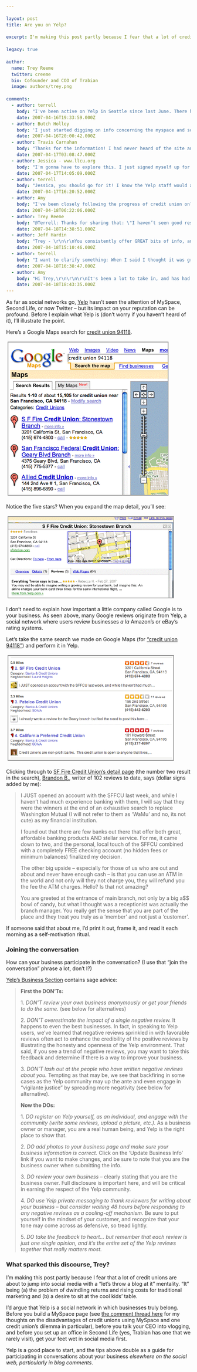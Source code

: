 ```yaml
---

layout: post
title: Are you on Yelp?

excerpt: I'm making this post partly because I fear that a lot of credit unions are about to jump into social media with a "let's throw a blog at it" mentality. "It" being (a) the problem of dwindling returns and rising costs for traditional marketing and (b) a desire to sit at the cool kids' table.

legacy: true

author:
  name: Trey Reeme
  twitter: creeme
  bio: Cofounder and COO of Trabian
  image: authors/trey.png

comments:
  - author: terrell
    body: "I've been active on Yelp in Seattle since last June. There have been many discussions in the Talk Threads about businesses Yelping themselves or employees Yelping the place they work for. I happen to think it's a great idea and agree with the DONT guidelines Yelp offers.\r\n\r\nIn Seattle at least, I haven't seen businesses setting up their own profiles. Also, I haven't seen good results when business owners plug themselves in a talk thread.\r\n\r\nI have heard great things about businesses recognizing Yelpers. For example, if you write a glowing review of a place, the business might send you a private message and offer you a discount on something. When that happens, the Yelper usually talks about it. \r\n\r\nI've had great conversations about credit unions in the talk threads and have had a couple of my Yelp friends open accounts with Verity due to our discussions."
    date: 2007-04-16T19:33:59.000Z
  - author: Butch Holley
    body: 'I just started digging on info concerning the myspace and social networking for our CU.  Thanks for the insight!'
    date: 2007-04-16T20:00:42.000Z
  - author: Travis Carnahan
    body: "Thanks for the information! I had never heard of the site and I'm excited about the potential."
    date: 2007-04-17T03:08:47.000Z
  - author: Jessica - www.llcu.org
    body: "I'm gonna have to explore this. I just signed myself up for an account, but it looks like it's more for bigger cities. I'm not sure there's much on there for smaller towns. But then again, who's to say I can't start it! :)"
    date: 2007-04-17T14:05:09.000Z
  - author: terrell
    body: "Jessica, you should go for it! I know the Yelp staff would appreciate you spreading the word, and you'll be a rock star once it gets off the ground where you are!"
    date: 2007-04-17T16:20:52.000Z
  - author: Amy
    body: "I've been closely following the progress of credit union online presence and brand identities, as well as the 'exploration' of how to make the most of the social web and online community 'word of mouth' features.  It's nice to see things picking up a little bit.  \r\n\r\nI expected to find Trabian at the Web 2.0 conference.  There is a small representation of Credit Unions here.  Are you all here?  \r\n\r\nYelp just came up in topic discussions today.\r\n\r\n"
    date: 2007-04-18T06:22:06.000Z
  - author: Trey Reeme
    body: "@Terrell: Thanks for sharing that: \"I haven’t seen good results when business owners plug themselves in a talk thread.\"  \n\n@Butch: Keep me posted on the decision your CU reaches on using social networks.\n\n@Travis and Jessica: I just got my Yelp account set up, and I've found myself relying on Yelp a lot over the past months.  Went to a restaurant last night and am going to post my first review.\n\n@Amy: Let us know if you think it'd be worth our time next year.  I know a lot of our friends are there, and I'm starting to feel like we're missing out on a great time!  Thanks for commenting!\n"
    date: 2007-04-18T14:38:51.000Z
  - author: Jeff Hardin
    body: "Trey - \r\n\r\nYou consistently offer GREAT bits of info, and this one is fabulous! I just signed up for Yelp and am inviting friends and CU contacts to take a look. \r\n\r\n(ctrl:smacktalk) I may have to throw an extra game or two in the fantasy league this week (NOT!). (ctrl:endsmacktalk) \r\n\r\nYelp seems like a good fit for a CU that is confident in its brand and customer service. Thanks again for sharing it!\r\n\r\nJeff"
    date: 2007-04-18T15:10:46.000Z
  - author: terrell
    body: "I want to clarify something: When I said I thought it was great if a business Yelps itself, I meant someone from the business Yelping under their own name as an employee of said business. I didn't mean a business setting up it's own profile.\r\n\r\nThat would get tricky because the point of Yelp is to review things and voice your opinion. If a biz sets up a profile and never Yelps anything, people will think it's lame. On the other hand, if the biz does review things, it would probably need to be the PR person, and that might come off as fake.\r\n\r\nAnd, I'm done."
    date: 2007-04-18T16:38:47.000Z
  - author: Amy
    body: "Hi Trey,\r\n\r\n\r\nIt's been a lot to take in, and has had it's pros and cons, though the pros have outweighed the cons for a 'first-time' event launch outside of the Summit.  I've been attending to research bringing social web to the Credit Union, along with the Web 2.0 marketing analytic capabilities, in addition to attending as a student in Web and Information Design, so it's been tough trying to make the most out of each session, when many quality track sessions are happening simultaneously.  I'm sure they will take the feedback and strive to make it an even better event next year.  On the other hand, it would be nice to see more of the Credit Union industry and supporters here.   Thanks for the great resource here with opensourcecu.com\r\n\r\nAmy\r\n"
    date: 2007-04-18T18:43:35.000Z
---
```


<p>As far as social networks go, <a href="http://www.yelp.com">Yelp</a> hasn&#8217;t seen the attention of MySpace, Second Life, or now Twitter &#8211; but its impact on your reputation can be profound.  Before I explain what Yelp is (don&#8217;t worry if you haven&#8217;t heard of it), I&#8217;ll illustrate the point.</p>
<p>Here&#8217;s a Google Maps search for <a href="http://maps.google.com/maps?f=q&#38;hl=en&#38;q=credit+union+94118&#38;layer=&#38;ie=UTF8&#38;z=13&#38;om=1">credit union 94118</a>.</p>
<p><a href="http://maps.google.com/maps?f=q&#38;hl=en&#38;q=credit+union+94118&#38;layer=&#38;ie=UTF8&#38;z=13&#38;om=1"><img src="/images/legacy/fivestars.gif" style="border: 2px solid #999999; margin: 4px;" /></a></p>
<p>Notice the five stars?  When you expand the map detail, you&#8217;ll see:</p>
<p><img src="/images/legacy/gmapdetail.gif" style="border: 2px solid #999999; margin: 4px;" /></p>
<p>I don&#8217;t need to explain how important a little company called Google is to your business.  As seen above, many Google reviews originate from Yelp, a social network where users review businesses <em>a la</em> Amazon&#8217;s or eBay&#8217;s rating systems.</p>
<p>Let&#8217;s take the same search we made on Google Maps (for <a href="http://www.yelp.com/search?find_desc=credit+union&#38;find_loc=San+Francisco%2C+CA+94118&#38;action_search.x=28&#38;action_search.y=15&#38;action_search=Search">&#8220;credit union 94118&#8221;</a>) and perform it in Yelp.</p>
<p><a href="http://www.yelp.com/search?find_desc=credit+union&#38;find_loc=San+Francisco%2C+CA+94118&#38;action_search.x=28&#38;action_search.y=15&#38;action_search=Search"><img src="/images/legacy/yelpsearch-1.gif" style="border: 2px solid #999999; margin: 4px;" /></a></p>
<p>Clicking through to <a href="http://www.yelp.com/biz/ZTbs7a8O2ACAFnG81HCXVg">SF Fire Credit Union&#8217;s detail page</a> (the number two result in the search), <a href="http://www.yelp.com/user_details?userid=muPKUHFQnK5_G55k48Avkw">Brandon B.</a>, writer of 102 reviews to date, says (dollar signs added by me):</p>
<blockquote><p><span class="caps">I JUST</span> opened an account with the <span class="caps">SFFCU</span> last week, and while I haven&#8217;t had much experience banking with them, I will say that they were the winners at the end of an exhaustive search to replace Washington Mutual (I will not refer to them as &#8216;WaMu&#8217; and no, its not cute) as my financial institution.</p><p>I found out that there are few banks out there that offer both great, affordable banking products <span class="caps">AND</span> stellar service. For me, it came down to two, and the personal, local touch of the <span class="caps">SFFCU</span> combined with a completely <span class="caps">FREE</span> checking account (no hidden fees or minimum balances) finalized my decision.</p><p>The other big upside &#8211; especially for those of us who are out and about and never have enough cash &#8211; is that you can use an <span class="caps">ATM</span> in the world and not only will they not charge you, they will refund you the fee the <span class="caps">ATM</span> charges. Hello? Is that not amazing?</p><p>You are greeted at the entrance of main branch, not only by a big a$$ bowl of candy, but what I thought was a receptionist was actually the branch manager. You really get the sense that you are part of the place and they treat you truly as a &#8216;member&#8217; and not just a &#8216;customer&#8217;.</p></blockquote>
<p>If someone said that about me, I&#8217;d print it out, frame it, and read it each morning as a self-motivation ritual.</p>
<h3>Joining the conversation</h3>
<p>How can your business participate in the conversation?  (I use that &#8220;join the conversation&#8221; phrase a lot, don&#8217;t I?)</p>
<p><a href="http://www.yelp.com/business">Yelp&#8217;s Business Section</a> contains sage advice:</p>
<blockquote><p><strong>First the <span class="caps">DON</span>&#8217;Ts:</strong></p><p>1. <em><span class="caps">DON</span>&#8217;T review your own business anonymously or get your friends to do the same.</em> (see below for alternatives)</p><p>2. <em><span class="caps">DON</span>&#8217;T overestimate the impact of a single negative review.</em> It happens to even the best businesses. In fact, in speaking to Yelp users, we&#8217;ve learned that negative reviews sprinkled in with favorable reviews often act to enhance the credibility of the positive reviews by illustrating the honesty and openness of the Yelp environment. That said, if you see a trend of negative reviews, you may want to take this feedback and determine if there is a way to improve your business.</p><p>3. <em><span class="caps">DON</span>&#8217;T lash out at the people who have written negative reviews about you.</em> Tempting as that may be, we see that backfiring in some cases as the Yelp community may up the ante and even engage in &#8220;vigilante justice&#8221; by spreading more negativity (see below for alternative).</p><p><strong>Now the DOs:</strong><p>1. <em>DO register on Yelp yourself, as an individual, and engage with the community (write some reviews, upload a picture, etc.).</em> As a business owner or manager, you are a real human being, and Yelp is the right place to show that.</p><p>2. <em>DO add photos to your business page and make sure your business information is correct.</em> Click on the &#8216;Update Business Info&#8217; link if you want to make changes, and be sure to note that you are the business owner when submitting the info.</p><p>3. <em>DO review your own business</em> &#8211; clearly stating that you are the business owner.</em> Full disclosure is important here, and will be critical in earning the respect of the Yelp community.</p><p>4. <em>DO use Yelp private messaging to thank reviewers for writing about your business &#8211; but consider waiting 48 hours before responding to any negative reviews as a cooling-off mechanism.</em> Be sure to put yourself in the mindset of your customer, and recognize that your tone may come across as defensive, so tread lightly.</p><p>5. <em>DO take the feedback to heart&#8230; but remember that each review is just one single opinion, and it&#8217;s the entire set of the Yelp reviews together that really matters most.</em></p></blockquote>

<h3>What sparked this discourse, Trey?</h3>

<p>I&#8217;m making this post partly because I fear that a lot of credit unions are about to jump into social media with a &#8220;let&#8217;s throw a blog at it&#8221; mentality.  &#8220;It&#8221; being (a) the problem of dwindling returns and rising costs for traditional marketing and (b) a desire to sit at the cool kids&#8217; table.</p>
<p>I&#8217;d argue that Yelp is a social network in which businesses truly belong.  Before you build a MySpace page (see <a href="http://www.opensourcecu.com/articles/2007/04/06/dan-mica-blogging-and-vlogging#comment-1533">the comment thread here</a> for my thoughts on the disadvantages of credit unions using MySpace and one credit union&#8217;s dilemma in particular), before you talk your <span class="caps">CEO</span> into vlogging, and before you set up an office in Second Life (yes, Trabian has one that we rarely visit), get your feet wet in social media first.</p>
<p>Yelp is a good place to start, and the tips above double as a guide for participating in conversations about your business <em>elsewhere on the social web, particularly in blog comments</em>.</p>
